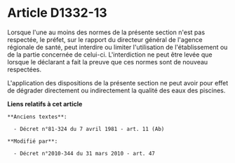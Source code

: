 # Article D1332-13

Lorsque l'une au moins des normes de la présente section n'est pas respectée, le préfet, sur le rapport du directeur général
de l'agence régionale de santé, peut interdire ou limiter l'utilisation de l'établissement ou de la partie concernée de
celui-ci. L'interdiction ne peut être levée que lorsque le déclarant a fait la preuve que ces normes sont de nouveau
respectées.

L'application des dispositions de la présente section ne peut avoir pour effet de dégrader directement ou indirectement la
qualité des eaux des piscines.

**Liens relatifs à cet article**

	**Anciens textes**:

	  - Décret n°81-324 du 7 avril 1981 - art. 11 (Ab)

	**Modifié par**:

	  - Décret n°2010-344 du 31 mars 2010 - art. 47
